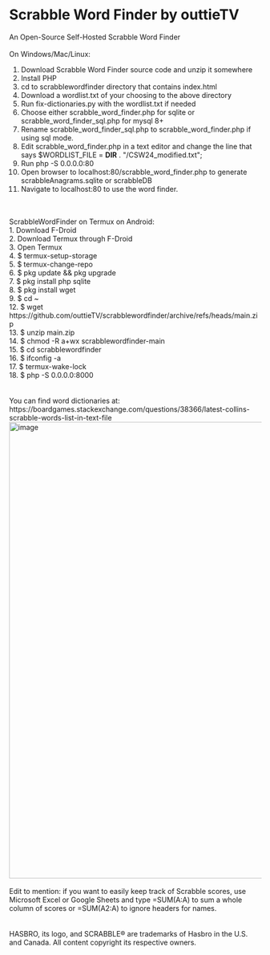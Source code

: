 # Scrabble Word Finder by outtieTV
An Open-Source Self-Hosted Scrabble Word Finder<br />
<br />
On Windows/Mac/Linux:
1. Download Scrabble Word Finder source code and unzip it somewhere
2. Install PHP
3. cd to scrabblewordfinder directory that contains index.html
4. Download a wordlist.txt of your choosing to the above directory
5. Run fix-dictionaries.py with the wordlist.txt if needed
6. Choose either scrabble_word_finder.php for sqlite or scrabble_word_finder_sql.php for mysql 8+
7. Rename scrabble_word_finder_sql.php to scrabble_word_finder.php if using sql mode.
8. Edit scrabble_word_finder.php in a text editor and change the line that says $WORDLIST_FILE = __DIR__ . "/CSW24_modified.txt";
9. Run php -S 0.0.0.0:80
10. Open browser to localhost:80/scrabble_word_finder.php to generate scrabbleAnagrams.sqlite or scrabbleDB
11. Navigate to localhost:80 to use the word finder.
<br />
<br />
ScrabbleWordFinder on Termux on Android:<br />
1. Download F-Droid<br />
2. Download Termux through F-Droid<br />
3. Open Termux<br />
4. $ termux-setup-storage<br />
5. $ termux-change-repo<br />
6. $ pkg update && pkg upgrade<br />
7. $ pkg install php sqlite<br />
8. $ pkg install wget<br />
9. $ cd ~<br />
12. $ wget https://github.com/outtieTV/scrabblewordfinder/archive/refs/heads/main.zip<br />
13. $ unzip main.zip<br />
14. $ chmod -R a+wx scrabblewordfinder-main<br />
15. $ cd scrabblewordfinder<br />
16. $ ifconfig -a<br />
17. $ termux-wake-lock<br />
18. $ php -S 0.0.0.0:8000<br />
<br /><br />
You can find word dictionaries at: https://boardgames.stackexchange.com/questions/38366/latest-collins-scrabble-words-list-in-text-file
<img width="1920" height="910" alt="image" src="https://github.com/user-attachments/assets/d72c71c9-d0ae-41b1-8235-10f8ef577551" />
<br />
<br />
Edit to mention: if you want to easily keep track of Scrabble scores, use Microsoft Excel or Google Sheets and type =SUM(A:A) to sum a whole column of scores or =SUM(A2:A) to ignore headers for names.<br /><br />
<br />
HASBRO, its logo, and SCRABBLE® are trademarks of Hasbro in the U.S. and Canada. All content copyright its respective owners.
